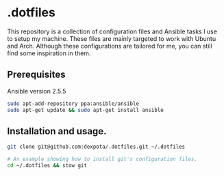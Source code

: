 # .dotfiles

This repository is a collection of configuration files and Ansible tasks I use to setup my machine. These files are mainly targeted to work with Ubuntu and Arch. Although these configurations are tailored for me, you can still find some inspiration in them.

## Prerequisites

Ansible version 2.5.5

```bash
sudo apt-add-repository ppa:ansible/ansible
sudo apt-get update && sudo apt-get install ansible
```

## Installation and usage.

```bash
git clone git@github.com:dexpota/.dotfiles.git ~/.dotfiles 
```


```bash
# An example showing how to install git's configuration files.
cd ~/.dotfiles && stow git
```
